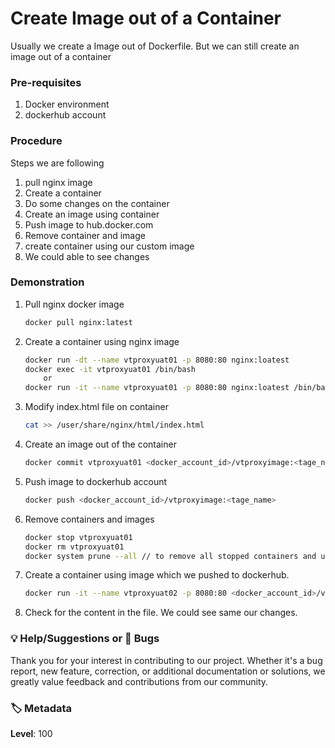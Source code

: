 # Create Image out of a Container
Usually we create a Image out of Dockerfile. But we can still create an image out of a container

### Pre-requisites
1. Docker environment 
2. dockerhub account  
### Procedure

Steps we are following 
1. pull nginx image
2. Create a container 
3. Do some changes on the container
4. Create an image using container
5. Push image to hub.docker.com
6. Remove container and image
7. create container using our custom image
8. We could able to see changes 

### Demonstration 

1. Pull nginx docker image
	```sh
	docker pull nginx:latest
	```

1. Create a container using nginx image
	```sh
	docker run -dt --name vtproxyuat01 -p 8080:80 nginx:loatest 
	docker exec -it vtproxyuat01 /bin/bash
		or
	docker run -it --name vtproxyuat01 -p 8080:80 nginx:loatest /bin/bash
	```

1. Modify index.html file on container 
	```sh
	cat >> /user/share/nginx/html/index.html
    ```
1. Create an image out of the container
	```sh
	docker commit vtproxyuat01 <docker_account_id>/vtproxyimage:<tage_name>
	```
1. Push image to dockerhub account
	```sh
	docker push <docker_account_id>/vtproxyimage:<tage_name>
	```

1. Remove containers and images
	```sh 
	docker stop vtproxyuat01
	docker rm vtproxyuat01
	docker system prune --all // to remove all stopped containers and unused images 
	```

1. Create a container using image which we pushed to dockerhub.
	```sh
	docker run -it --name vtproxyuat02 -p 8080:80 <docker_account_id>/vtproxyimage:<tage_name> /bin/bash
	```

1. Check for the content in the file. We could see same our changes. 

### 💡 Help/Suggestions or 🐛 Bugs

Thank you for your interest in contributing to our project. Whether it's a bug report, new feature, correction, or additional documentation or solutions, we greatly value feedback and contributions from our community.

### 🏷️ Metadata

**Level**: 100